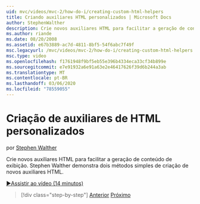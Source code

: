 ```yaml
---
uid: mvc/videos/mvc-2/how-do-i/creating-custom-html-helpers
title: Criando auxiliares HTML personalizados | Microsoft Docs
author: StephenWalther
description: Crie novos auxiliares HTML para facilitar a geração de conteúdo de exibição. Stephen Walther demonstra dois métodos simples de criação de novos auxiliares HTML.
ms.author: riande
ms.date: 08/20/2008
ms.assetid: e67b3889-ac7d-4811-8bf5-54f6abc7f49f
msc.legacyurl: /mvc/videos/mvc-2/how-do-i/creating-custom-html-helpers
msc.type: video
ms.openlocfilehash: f1761948f9bf5eb55e396b4334eca33cf34b899e
ms.sourcegitcommit: e7e91932a6e91a63e2e46417626f39d6b244a3ab
ms.translationtype: MT
ms.contentlocale: pt-BR
ms.lasthandoff: 03/06/2020
ms.locfileid: "78559055"
---
```

# <a name="creating-custom-html-helpers"></a>Criação de auxiliares de HTML personalizados

por [Stephen Walther](https://github.com/StephenWalther)

Crie novos auxiliares HTML para facilitar a geração de conteúdo de exibição. Stephen Walther demonstra dois métodos simples de criação de novos auxiliares HTML.

[&#9654;Assistir ao vídeo (14 minutos)](https://channel9.msdn.com/Blogs/ASP-NET-Site-Videos/creating-custom-html-helpers)

> [!div class="step-by-step"]
> [Anterior](creating-unit-tests-for-aspnet-mvc-applications.md)
> [Próximo](creating-model-classes-with-linq-to-sql.md)
